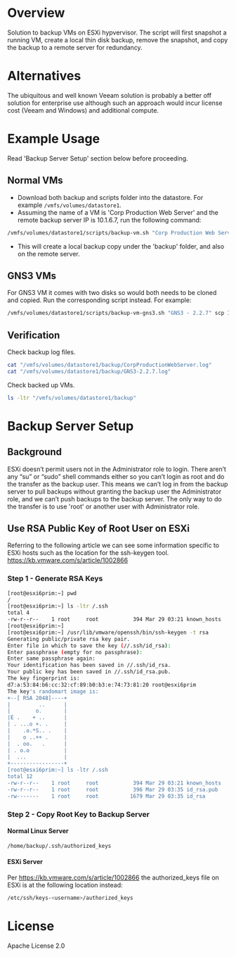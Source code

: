 # Overview
Solution to backup VMs on ESXi hypvervisor.  The script will first snapshot a running VM, create a local thin disk backup,  remove the snapshot, and copy the backup to a remote server for redundancy.

# Alternatives
The ubiquitous and well known Veeam solution is probably a better off solution for enterprise use although such an approach would incur license cost (Veeam and Windows) and additional compute.

# Example Usage
Read 'Backup Server Setup' section below before proceeding.

## Normal VMs
* Download both backup and scripts folder into the datastore.  For example `/vmfs/volumes/datastore1`.
* Assuming the name of a VM is 'Corp Production Web Server' and the remote backup server IP is 10.1.6.7, run the following command:
```bash
/vmfs/volumes/datastore1/scripts/backup-vm.sh "Corp Production Web Server" scp 10.1.6.7 /vmfs/volumes/datastore1
``` 
* This will create a local backup copy under the 'backup' folder, and also on the remote server.

## GNS3 VMs
For GNS3 VM it comes with two disks so would both needs to be cloned and copied.  Run the corresponding script instead.  For example:
```bash
/vmfs/volumes/datastore1/scripts/backup-vm-gns3.sh "GNS3 - 2.2.7" scp 10.1.6.7 /vmfs/volumes/datastore1
``` 

## Verification
Check backup log files.
```bash
cat "/vmfs/volumes/datastore1/backup/CorpProductionWebServer.log"
cat "/vmfs/volumes/datastore1/backup/GNS3-2.2.7.log"
```

Check backed up VMs.
```bash
ls -ltr "/vmfs/volumes/datastore1/backup"
```

# Backup Server Setup
## Background
ESXi doesn’t permit users not in the Administrator role to login.  There aren’t any “su” or “sudo” shell commands either so you can’t login as root and do the transfer as the backup user.  This means we can’t log in from the backup server to pull backups without granting the backup user the Administrator role, and we can’t push backups to the backup server.  The only way to do the transfer is to use 'root' or another user with Administrator role.

## Use RSA Public Key of Root User on ESXi
Referring to the following article we can see some information specific to ESXi hosts such as the location for the ssh-keygen tool.
https://kb.vmware.com/s/article/1002866
### Step 1 - Generate RSA Keys
```bash
[root@esxi6prim:~] pwd
/
[root@esxi6prim:~] ls -ltr /.ssh
total 4
-rw-r--r--    1 root     root           394 Mar 29 03:21 known_hosts
[root@esxi6prim:~]
[root@esxi6prim:~] /usr/lib/vmware/openssh/bin/ssh-keygen -t rsa
Generating public/private rsa key pair.
Enter file in which to save the key (//.ssh/id_rsa):
Enter passphrase (empty for no passphrase):
Enter same passphrase again:
Your identification has been saved in //.ssh/id_rsa.
Your public key has been saved in //.ssh/id_rsa.pub.
The key fingerprint is:
d7:a:53:84:b6:cc:32:cf:89:b0:b3:e:74:73:81:20 root@esxi6prim
The key's randomart image is:
+--[ RSA 2048]----+
|         ..      |
|        o.       |
|E .    + ..      |
| . ...o +. .     |
|    .o.*S.. .    |
|    o ..++ .     |
|  . oo.   .      |
| . o.o           |
|  ...            |
+-----------------+
[root@esxi6prim:~] ls -ltr /.ssh
total 12
-rw-r--r--    1 root     root           394 Mar 29 03:21 known_hosts
-rw-r--r--    1 root     root           396 Mar 29 03:35 id_rsa.pub
-rw-------    1 root     root          1679 Mar 29 03:35 id_rsa
```
### Step 2 - Copy Root Key to Backup Server
#### Normal Linux Server
```bash
/home/backup/.ssh/authorized_keys
```
#### ESXi Server
Per https://kb.vmware.com/s/article/1002866 the authorized_keys file on ESXi is at the following location instead:
```bash
/etc/ssh/keys-<username>/authorized_keys
```

# License
Apache License 2.0